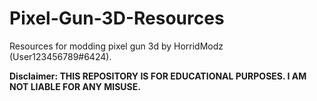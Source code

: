 # Pixel-Gun-3D-Resources
Resources for modding pixel gun 3d by HorridModz (User123456789#6424).

**Disclaimer: THIS REPOSITORY IS FOR EDUCATIONAL PURPOSES. I AM NOT LIABLE FOR ANY MISUSE.**
